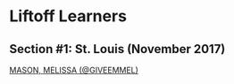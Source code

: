 # Liftoff Learners

## Section \#1: St. Louis (November 2017)

[MASON, MELISSA (@GIVEEMMEL)](https://github.com/giveemmel/liftoff-assignments)
